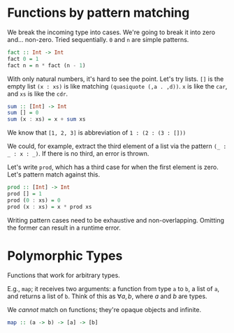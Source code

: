 # Functions by pattern matching

We break the incoming type into cases. We're going to break it into zero and... non-zero.
Tried sequentially.
`0` and `n` are simple patterns.

```Haskell
fact :: Int -> Int
fact 0 = 1
fact n = n * fact (n - 1)
```

With only natural numbers, it's hard to see the point. Let's try lists.
`[]` is the empty list
`(x : xs)` is like matching `(quasiquote (,a . ,d))`. `x` is like the `car`, and `xs` is like the `cdr`.

```Haskell
sum :: [Int] -> Int
sum [] = 0
sum (x : xs) = x + sum xs
```

We know that `[1, 2, 3]` is abbreviation of `1 : (2 : (3 : []))`

We could, for example, extract the third element of a list via the pattern `(_ : _ : x : _)`. If there is no third, an error is thrown.

Let's write `prod`, which has a third case for when the first element is zero. Let's pattern match against this.

```Haskell
prod :: [Int] -> Int
prod [] = 1
prod (0 : xs) = 0
prod (x : xs) = x * prod xs
```

Writing pattern cases need to be exhaustive and non-overlapping. Omitting the former can result in a runtime error.

# Polymorphic Types
Functions that work for arbitrary types.

E.g., `map`; it receives two arguments: a function from type `a` to `b`, a list of `a`, and returns a list of `b`. Think of this as $\forall a, b$, where $a$ and $b$ are types.

We *cannot* match on functions; they're opaque objects and infinite.

```Haskell
map :: (a -> b) -> [a] -> [b]
```


